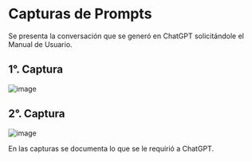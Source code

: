 # Capturas de Prompts

Se presenta la conversación que se generó en ChatGPT solicitándole el Manual de Usuario.

## 1°. Captura
![image](https://github.com/user-attachments/assets/4208ca6e-a699-41b0-8ddd-e9d01438f740)

## 2°. Captura
![image](https://github.com/user-attachments/assets/6b0e899e-11e4-436b-bbfe-2ce911d4048c)

En las capturas se documenta lo que se le requirió a ChatGPT.

